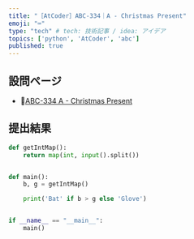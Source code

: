 ```yaml
---
title: "［AtCoder］ABC-334｜A - Christmas Present"
emoji: "⌨️"
type: "tech" # tech: 技術記事 / idea: アイデア
topics: ['python', 'AtCoder', 'abc']
published: true
---
```


## 設問ページ

- 🔗[ABC-334 A - Christmas Present](https://atcoder.jp/contests/abc334/tasks/abc334_a)

## 提出結果

```python
def getIntMap():
    return map(int, input().split())


def main():
    b, g = getIntMap()

    print('Bat' if b > g else 'Glove')


if __name__ == "__main__":
    main()
```
